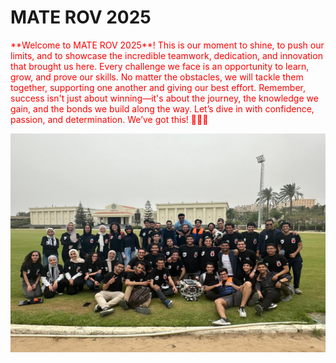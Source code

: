 # MATE ROV 2025

<p style="color:red;">
**Welcome to MATE ROV 2025**! This is our moment to shine, to push our limits, and to showcase the incredible teamwork, dedication, and innovation that brought us here. Every challenge we face is an opportunity to learn, grow, and prove our skills. No matter the obstacles, we will tackle them together, supporting one another and giving our best effort. Remember, success isn't just about winning—it's about the journey, the knowledge we gain, and the bonds we build along the way. Let’s dive in with confidence, passion, and determination. We’ve got this! 🚀💪🌊
</p>


<p align="center">
  <img src="images/team_photo.jpg" width="600" height="350">
</p>

